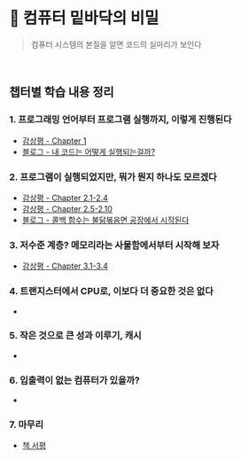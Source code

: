 # 📔 컴퓨터 밑바닥의 비밀

> 컴퓨터 시스템의 본질을 알면 코드의 실마리가 보인다

<br/>

## 챕터별 학습 내용 정리

### 1. 프로그래밍 언어부터 프로그램 실행까지, 이렇게 진행된다

- [감상평 - Chapter 1](https://github.com/elegant-functional-2023/secrets-of-computer/discussions/3#discussioncomment-9647650)
- [블로그 - 내 코드는 어떻게 실행되는걸까?](https://devella.oopy.io/a662c1b4-75ea-4dd0-850d-f4be1dbcdd77)

### 2. 프로그램이 실행되었지만, 뭐가 뭔지 하나도 모르겠다

- [감상평 - Chapter 2.1-2.4](https://github.com/elegant-functional-2023/secrets-of-computer/discussions/5#discussioncomment-9842404)
- [감상평 - Chapter 2.5-2.10](https://github.com/elegant-functional-2023/secrets-of-computer/discussions/7#discussioncomment-9873467)
- [블로그 - 콜백 함수는 불닭볶음면 공장에서 시작된다](https://devella.oopy.io/4fc9d738-0670-4514-8a6b-18375aad44ce)

### 3. 저수준 계층? 메모리라는 사물함에서부터 시작해 보자

- [감상평 - Chapter 3.1-3.4](https://github.com/elegant-functional-2023/secrets-of-computer/discussions/8#discussioncomment-9967625)

### 4. 트랜지스터에서 CPU로, 이보다 더 중요한 것은 없다

- []()

### 5. 작은 것으로 큰 성과 이루기, 캐시

- []()

### 6. 입출력이 없는 컴퓨터가 있을까?

- []()

### 7. 마무리

- [책 서평](/컴퓨터-밑바닥의-비밀/07_서평.md)
